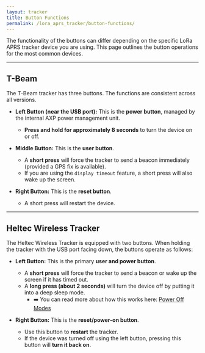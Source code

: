 ```yaml
---
layout: tracker
title: Button Functions
permalink: /lora_aprs_tracker/button-functions/
---
```


The functionality of the buttons can differ depending on the specific LoRa APRS tracker device you are using. This page outlines the button operations for the most common devices.

---

## T-Beam

The T-Beam tracker has three buttons. The functions are consistent across all versions.

-   **Left Button (near the USB port):** This is the **power button**, managed by the internal AXP power management unit.

    -   **Press and hold for approximately 8 seconds** to turn the device on or off.

-   **Middle Button:** This is the **user button**.

    -   A **short press** will force the tracker to send a beacon immediately (provided a GPS fix is available).
    -   If you are using the `display timeout` feature, a short press will also wake up the screen.

-   **Right Button:** This is the **reset button**.
    -   A short press will restart the device.

---

## Heltec Wireless Tracker

The Heltec Wireless Tracker is equipped with two buttons. When holding the tracker with the USB port facing down, the buttons operate as follows:

-   **Left Button:** This is the primary **user and power button**.

    -   A **short press** will force the tracker to send a beacon or wake up the screen if it has timed out.
    -   A **long press (about 2 seconds)** will turn the device off by putting it into a deep sleep mode.
        -   ➡️ You can read more about how this works here: [Power Off Modes](/lora_aprs_tracker/power-off-modes/)

-   **Right Button:** This is the **reset/power-on button**.
    -   Use this button to **restart** the tracker.
    -   If the device was turned off using the left button, pressing this button will **turn it back on**.
